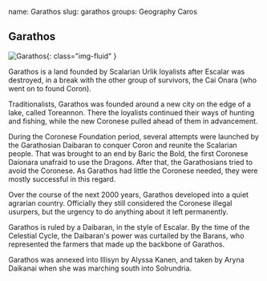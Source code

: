 name: Garathos
slug: garathos
groups:
    Geography
    Caros

## Garathos

![Garathos](images/garathos.png){: class="img-fluid" }

Garathos is a land founded by Scalarian Urlik loyalists after Escalar was destroyed, in a break with the other group of survivors, the Cai Onara (who went on to found Coron).

Traditionalists, Garathos was founded around a new city on the edge of a lake, called Toreannon. There the loyalists continued their ways of hunting and fishing, while the new Coronese pulled ahead of them in advancement.

During the Coronese Foundation period, several attempts were launched by the Garathosian Daibaran to conquer Coron and reunite the Scalarian people. That was brought to an end by Baric the Bold, the first Coronese Daionara unafraid to use the Dragons. After that, the Garathosians tried to avoid the Coronese. As Garathos had little the Coronese needed, they were mostly successful in this regard.

Over the course of the next 2000 years, Garathos developed into a quiet agrarian country. Officially they still considered the Coronese illegal usurpers, but the urgency to do anything about it left permanently.

Garathos is ruled by a Daibaran, in the style of Escalar. By the time of the Celestial Cycle, the Daibaran's power was curtailed by the Barans, who represented the farmers that made up the backbone of Garathos.

Garathos was annexed into Illisyn by Alyssa Kanen, and taken by Aryna Daikanai when she was marching south into Solrundria.